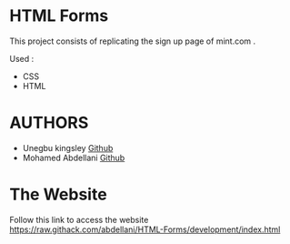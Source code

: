 # HTML Forms
This project consists of replicating the sign up page of mint.com .

Used :
* CSS
* HTML

# AUTHORS
* Unegbu kingsley [Github](https://github.com/urchaney)
* Mohamed Abdellani [Github](https://github.com/abdellani)

# The Website

Follow this link to access the website https://raw.githack.com/abdellani/HTML-Forms/development/index.html